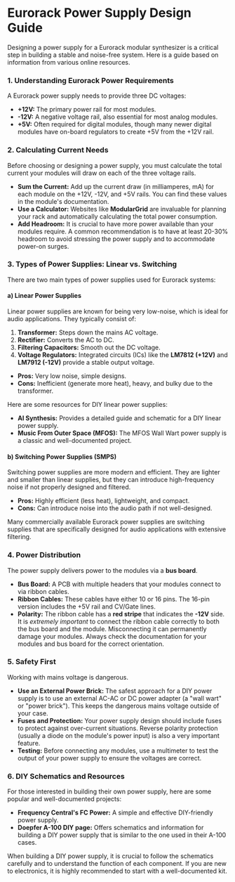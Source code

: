 # Eurorack Power Supply Design Guide

Designing a power supply for a Eurorack modular synthesizer is a critical step in building a stable and noise-free system. Here is a guide based on information from various online resources.

### 1. Understanding Eurorack Power Requirements

A Eurorack power supply needs to provide three DC voltages:

* **+12V:** The primary power rail for most modules.
* **-12V:** A negative voltage rail, also essential for most analog modules.
* **+5V:** Often required for digital modules, though many newer digital modules have on-board regulators to create +5V from the +12V rail.

### 2. Calculating Current Needs

Before choosing or designing a power supply, you must calculate the total current your modules will draw on each of the three voltage rails.

* **Sum the Current:** Add up the current draw (in milliamperes, mA) for each module on the +12V, -12V, and +5V rails. You can find these values in the module's documentation.
* **Use a Calculator:** Websites like **ModularGrid** are invaluable for planning your rack and automatically calculating the total power consumption.
* **Add Headroom:** It is crucial to have more power available than your modules require. A common recommendation is to have at least 20-30% headroom to avoid stressing the power supply and to accommodate power-on surges.

### 3. Types of Power Supplies: Linear vs. Switching

There are two main types of power supplies used for Eurorack systems:

#### a) Linear Power Supplies

Linear power supplies are known for being very low-noise, which is ideal for audio applications. They typically consist of:

1. **Transformer:** Steps down the mains AC voltage.
2. **Rectifier:** Converts the AC to DC.
3. **Filtering Capacitors:** Smooth out the DC voltage.
4. **Voltage Regulators:** Integrated circuits (ICs) like the **LM7812 (+12V)** and **LM7912 (-12V)** provide a stable output voltage.

* **Pros:** Very low noise, simple designs.
* **Cons:** Inefficient (generate more heat), heavy, and bulky due to the transformer.

Here are some resources for DIY linear power supplies:

* **AI Synthesis:** Provides a detailed guide and schematic for a DIY linear power supply.
* **Music From Outer Space (MFOS):** The MFOS Wall Wart power supply is a classic and well-documented project.

#### b) Switching Power Supplies (SMPS)

Switching power supplies are more modern and efficient. They are lighter and smaller than linear supplies, but they can introduce high-frequency noise if not properly designed and filtered.

* **Pros:** Highly efficient (less heat), lightweight, and compact.
* **Cons:** Can introduce noise into the audio path if not well-designed.

Many commercially available Eurorack power supplies are switching supplies that are specifically designed for audio applications with extensive filtering.

### 4. Power Distribution

The power supply delivers power to the modules via a **bus board**.

* **Bus Board:** A PCB with multiple headers that your modules connect to via ribbon cables.
* **Ribbon Cables:** These cables have either 10 or 16 pins. The 16-pin version includes the +5V rail and CV/Gate lines.
* **Polarity:** The ribbon cable has a **red stripe** that indicates the **-12V** side. It is *extremely important* to connect the ribbon cable correctly to both the bus board and the module. Misconnecting it can permanently damage your modules. Always check the documentation for your modules and bus board for the correct orientation.

### 5. Safety First

Working with mains voltage is dangerous.

* **Use an External Power Brick:** The safest approach for a DIY power supply is to use an external AC-AC or DC power adapter (a "wall wart" or "power brick"). This keeps the dangerous mains voltage outside of your case.
* **Fuses and Protection:** Your power supply design should include fuses to protect against over-current situations. Reverse polarity protection (usually a diode on the module's power input) is also a very important feature.
* **Testing:** Before connecting any modules, use a multimeter to test the output of your power supply to ensure the voltages are correct.

### 6. DIY Schematics and Resources

For those interested in building their own power supply, here are some popular and well-documented projects:

* **Frequency Central's FC Power:** A simple and effective DIY-friendly power supply.
* **Doepfer A-100 DIY page:** Offers schematics and information for building a DIY power supply that is similar to the one used in their A-100 cases.

When building a DIY power supply, it is crucial to follow the schematics carefully and to understand the function of each component. If you are new to electronics, it is highly recommended to start with a well-documented kit.
